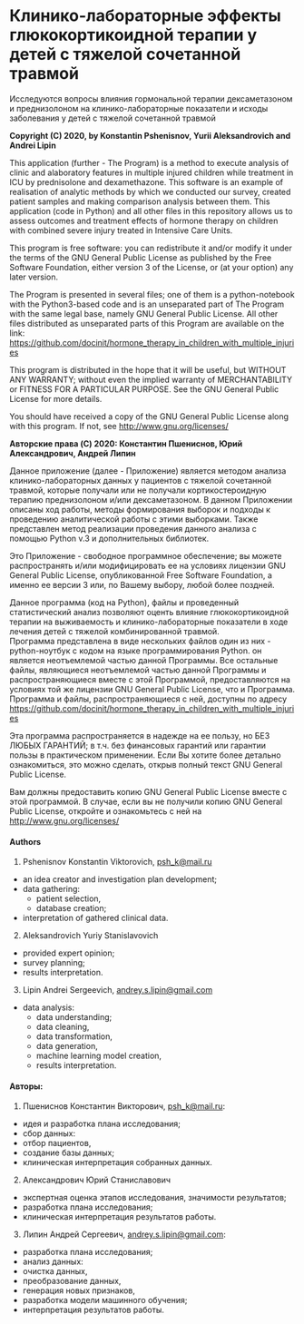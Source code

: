 # Клинико-лабораторные эффекты глюкокортикоидной терапии у детей с тяжелой сочетанной травмой
Исследуются вопросы влияния гормональной терапии дексаметазоном и преднизолоном на клинико-лабораторные показатели и исходы заболевания у детей с тяжелой сочетанной травмой

**Copyright (C) 2020, by Konstantin Pshenisnov, Yurii Aleksandrovich and Andrei Lipin**

This application (further - The Program) is a method to execute
analysis of clinic and alaboratory features in multiple injured
children while treatment in ICU by prednisolone and dexamethazone.
This software is an example of realisation of analytic methods by
which we conducted our survey, created patient samples and making
comparison analysis between them.
This application (code in Python) and all other files in this repository allows us to assess
outcomes and treatment effects of hormone therapy on children with
combined severe injury treated in Intensive Care Units.<br>

This program is free software: you can redistribute it and/or modify
it under the terms of the GNU General Public License as published by
the Free Software Foundation, either version 3 of the License, or
(at your option) any later version.

The Program is presented in several files;
one of them is a python-notebook with the Python3-based code and
is an unseparated part of The Program with the same
legal base, namely GNU General Public License.
All other files distributed as unseparated parts of this Program
are available on the link:
https://github.com/docinit/hormone_therapy_in_children_with_multiple_injuries

This program is distributed in the hope that it will be useful,
but WITHOUT ANY WARRANTY; without even the implied warranty of
MERCHANTABILITY or FITNESS FOR A PARTICULAR PURPOSE.  See the
GNU General Public License for more details.

You should have received a copy of the GNU General Public License
along with this program.  If not, see http://www.gnu.org/licenses/

**Авторские права (C) 2020: Константин Пшениснов, Юрий Александрович, Андрей Липин**

Данное приложение (далее - Приложение) является методом анализа клинико-лабораторных данных
у пациентов с тяжелой сочетанной травмой, которые получали или не получали
кортикостероидную терапию преднизолоном и/или дексаметазоном.
В данном Приложении описаны ход работы, методы формирования выборок
и подходы к проведению аналитической работы с этими выборками.
Также представлен метод реализации проведения данного анализа
с помощью Python v.3 и дополнительных библиотек.

Это Приложение - свободное программное обеспечение;
вы можете распространять и/или модифицировать ее на
условиях лицензии GNU General Public License,
опубликованной Free Software Foundation, а именно ее версии 3
или, по Вашему выбору, любой более поздней.

Данное программа (код на Python), файлы и проведенный статистический анализ позволяют
оценть влияние глюкокортикоидной терапии на выживаемость и 
клинико-лабораторные показатели в ходе лечения детей с тяжелой
комбинированной травмой.<br>
Программа представлена в виде нескольких файлов
один из них - python-ноутбук с кодом на языке программирования Python.
он является неотъемлемой частью данной Программы.
Все остальные файлы, являющиеся неотъемлемой частью данной Программы и
распространяющиеся вместе с этой Программой,
предоставляются на условиях той же лицензии
GNU General Public License, что и Программа.
Программа и файлы, распространяющиеся с ней, доступны по адресу
https://github.com/docinit/hormone_therapy_in_children_with_multiple_injuries

Эта программа распространяется в надежде на ее пользу,
но БЕЗ ЛЮБЫХ ГАРАНТИЙ; в т.ч. без финансовых гарантий или
гарантии пользы в практическом применении.
Если Вы хотите более детально ознакомиться, это можно сделать,
открыв полный текст GNU General Public License.

Вам должны предоставить копию GNU General Public License вместе
с этой программой. В случае, если вы не получили копию
GNU General Public License, откройте и ознакомьтесь с ней
на http://www.gnu.org/licenses/

#### Authors
1. Pshenisnov Konstantin Viktorovich, psh_k@mail.ru
  * an idea creator and investigation plan development;
  * data gathering:
    * patient selection,
    * database creation;
  * interpretation of gathered clinical data.
 2. Aleksandrovich Yuriy Stanislavovich
  * provided expert opinion;
  * survey planning;
  * results interpretation.
 3. Lipin Andrei Sergeevich, andrey.s.lipin@gmail.com
  * data analysis:
    * data understanding;
    * data cleaning,
    * data transformation,
    * data generation,
    * machine learning model creation,
    * results interpretation.

#### Авторы:
1. Пшениснов Константин Викторович, psh_k@mail.ru:
  * идея и разработка плана исследования;
  * сбор данных:
   * отбор пациентов,
   * создание базы данных;
  * клиническая интерпретация собранных данных.
2. Александрович Юрий Станиславович
  * экспертная оценка этапов исследования, значимости результатов;
  * разработка плана исследования;
  * клиническая интерпретация результатов работы.
3. Липин Андрей Сергеевич, andrey.s.lipin@gmail.com:
  * разработка плана исследования;
  * анализ данных:
   * очистка данных,
   * преобразование данных,
   * генерация новых признаков,
   * разработка модели машинного обучения;
   * интерпретация результатов работы.
